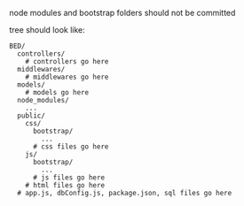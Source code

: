 node modules and bootstrap folders should not be committed

tree should look like:
```
BED/
  controllers/
    # controllers go here     
  middlewares/
    # middlewares go here
  models/
    # models go here   
  node_modules/
    ...
  public/
    css/
      bootstrap/
        ...
      # css files go here
    js/
      bootstrap/
        ...
      # js files go here
    # html files go here
  # app.js, dbConfig.js, package.json, sql files go here
```
